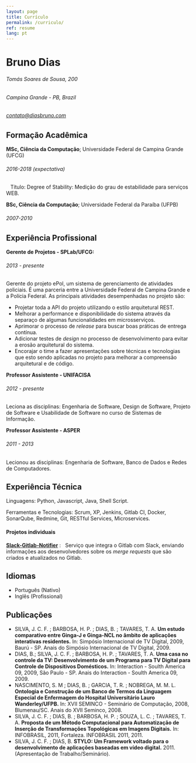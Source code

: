 ```yaml
---
layout: page
title: Currículo
permalink: /curriculo/
ref: resume
lang: pt
---
```


Bruno Dias
============
 
###### Tomás Soares de Sousa, 200

###### Campina Grande - PB, Brazil

###### contato@diasbruno.com

Formação Acadêmica
---------

**MSc, Ciência da Computação**; Universidade Federal de Campina Grande (UFCG)
###### 2016-2018 (expectativa)

    Título: Degree of Stability: Medição do grau de estabilidade para serviços WEB.

**BSc, Ciência da Computação**; Universidade Federal da Paraíba (UFPB)
###### 2007-2010

Experiência Profissional
----------

**Gerente de Projetos - SPLab/UFCG:**

###### 2013 - presente

Gerente do projeto ePol, um sistema de gerenciamento de atividades policiais. É uma parceria entre a Universidade Federal de Campina Grande e a Polícia Federal. As principais atividades desempenhadas no projeto são: 

* Projetar toda a API do projeto utilizando o estilo arquitetural REST. 
* Melhorar a performance e disponibilidade do sistema através da separaço de algumas funcionalidades em microsserviços.  
* Aprimorar o processo de *release* para buscar boas práticas de entrega contínua. 
* Adicionar testes de *design* no processo de desenvolvimento para evitar a erosão arquitetural do sistema. 
* Encorajar o time a fazer apresentações sobre técnicas e tecnologias que esto sendo aplicadas no projeto para melhorar a compreensão arquitetural e de código. 

**Professor Assistente - UNIFACISA**

###### 2012 - presente

Leciona as disciplinas: Engenharia de Software, Design de Software, Projeto de Software e Usabilidade de Software no curso de Sistemas de Informação.

**Professor Assistente - ASPER**

###### 2011 - 2013

Lecionou as disciplinas: Engenharia de Software, Banco de Dados e Redes de Computadores.

Experiência Técnica
--------------------

Linguagens: Python, Javascript, Java, Shell Script. 

Ferramentas e Tecnologias: Scrum, XP, Jenkins, Gitlab CI, Docker, SonarQube, Redmine, Git, RESTful Services, Microservices. 

#### Projetos individuais

**[Slack-Gitlab-Notifier](https://github.com/brunojdo/slack-gitlab-notifier)**
:   Serviço que integra o Gitlab com Slack, enviando informações aos desenvolvedores sobre os *merge requests* que são criados e atualizados no Gitlab.

Idiomas
--------------------

* Português (Nativo)
* Inglês (Profissional)
     
Publicações
--------------------

* SILVA, J. C. F. ; BARBOSA, H. P. ; DIAS, B. ; TAVARES, T. A. **Um estudo comparativo entre Ginga-J e Ginga-NCL no âmbito de aplicações interativas residentes.** In: Simpósio Internacional de TV Digital, 2009, Baurú - SP. Anais do Simpósio Internacional de TV Digital, 2009.
* DIAS, B.; SILVA, J. C. F. ; BARBOSA, H. P. ; TAVARES, T. A. **Uma casa no controle da TV: Desenvolvimento de um Programa para TV Digital para Controle de Dispositivos Domésticos.** In: Interaction - Soulth America 09, 2009, São Paulo - SP. Anais do Interaction - Soulth America 09, 2009.
* NASCIMENTO, S. M ; DIAS, B. ; GARCIA, T. R. ; NOBREGA, M. M. L. **Ontologia e Construção de um Banco de Termos da Linguagem Especial de Enfermagem do Hospital Universitário Lauro Wanderley/UFPB.** In: XVII SEMINCO - Seminário de Computação, 2008, Blumenau/SC. Anais do XVII Seminco, 2008.
* SILVA, J. C. F. ; DIAS, B. ; BARBOSA, H. P. ; SOUZA, L. C. ; TAVARES, T. A. **Proposta de um Método Computacional para Automatização de Inserção de Transformações Topológicas em Imagens Digitais.** In: INFOBRASIL, 2011, Fortaleza. INFOBRASIL 2011, 2011.
* SILVA, J. C. F. ; DIAS, B. **STYLO: Um Framework voltado para o desenvolvimento de aplicações baseadas em vídeo digital.** 2011. (Apresentação de Trabalho/Seminário).
